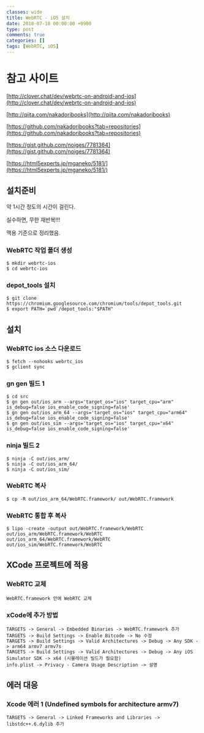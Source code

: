 ```yaml
---
classes: wide
title: WebRTC - iOS 설치
date: 2018-07-18 00:00:00 +0900
type: post
comments: true
categories: []
tags: [WebRTC, iOS]
---
```


# 참고 사이트
[http://clover.chat/dev/webrtc-on-android-and-ios](http://clover.chat/dev/webrtc-on-android-and-ios)

[http://qiita.com/nakadoribooks](http://qiita.com/nakadoribooks)

[https://github.com/nakadoribooks?tab=repositories](https://github.com/nakadoribooks?tab=repositories)

[https://gist.github.com/noiges/7781364](https://gist.github.com/noiges/7781364)

[https://html5experts.jp/mganeko/5181/](https://html5experts.jp/mganeko/5181/)


## 설치준비
약 1시간 정도의 시간이 걸린다.

실수하면, 무한 재반복!!!

맥용 기준으로 정리했음.

### WebRTC 작업 폴더 생성
```
$ mkdir webrtc-ios
$ cd webrtc-ios
```

### depot_tools 설치
```
$ git clone https://chromium.googlesource.com/chromium/tools/depot_tools.git
$ export PATH=`pwd`/depot_tools:"$PATH"
```
## 설치
### WebRTC ios 소스 다운로드
```
$ fetch --nohooks webrtc_ios
$ gclient sync
```

### gn gen 빌드 1
```
$ cd src
$ gn gen out/ios_arm --args='target_os="ios" target_cpu="arm" is_debug=false ios_enable_code_signing=false'
$ gn gen out/ios_arm_64 --args='target_os="ios" target_cpu="arm64" is_debug=false ios_enable_code_signing=false'
$ gn gen out/ios_sim --args='target_os="ios" target_cpu="x64" is_debug=false ios_enable_code_signing=false'
```

### ninja 빌드 2
```
$ ninja -C out/ios_arm/
$ ninja -C out/ios_arm_64/
$ ninja -C out/ios_sim/
```

### WebRTC 복사
```
$ cp -R out/ios_arm_64/WebRTC.framework/ out/WebRTC.framework
```

### WebRTC 통합 후 복사
```
$ lipo -create -output out/WebRTC.framework/WebRTC out/ios_arm/WebRTC.framework/WebRTC out/ios_arm_64/WebRTC.framework/WebRTC out/ios_sim/WebRTC.framework/WebRTC
```

## XCode 프로젝트에 적용
### WebRTC 교체
```
WebRTC.framework 안에 WebRTC 교체
```

### xCode에 추가 방법
```
TARGETS -> General -> Embedded Binaries -> WebRTC.framework 추가
TARGETS -> Build Settings -> Enable Bitcode -> No 수정
TARGETS -> Build Settings -> Valid Architectures -> Debug -> Any SDK -> arm64 armv7 armv7s
TARGETS -> Build Settings -> Valid Architectures -> Debug -> Any iOS Simulator SDK -> x64 (시뮬레이션 빌드가 필요함)
info.plist -> Privacy - Camera Usage Description -> 설명
```

## 에러 대응
### Xcode 에러 1 (Undefined symbols for architecture armv7)
```
TARGETS -> General -> Linked Frameworks and Libraries -> libstdc++.6.dylib 추가
```